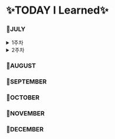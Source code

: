 # ✨TODAY I Learned✨

### 📕JULY

<details>
<summary>1주차</summary>  

- [MARKDOWN](https://github.com/YoonDii/TIL/blob/master/%EB%A7%88%ED%81%AC%EB%8B%A4%EC%9A%B4%EC%A0%95%EB%A6%AC/%EB%A7%88%ED%81%AC%EB%8B%A4%EC%9A%B4%20%EB%AC%B8%EB%B2%95%20%EC%A0%95%EB%A6%AC.md)
- [0705](https://github.com/YoonDii/TIL/blob/master/KDT_0705/KDT_0705.md)
- [0706](https://github.com/YoonDii/TIL/blob/master/KDT_0706/KDT_0706.md)
- [0707](https://github.com/YoonDii/TIL/blob/master/KDT_0707/KDT_0707.md)
- [0708](https://github.com/YoonDii/TIL/blob/master/KDT_0708/0708.md)

</details>

<details>
<summary>2주차</summary>

- [0711](https://github.com/YoonDii/TIL/blob/master/KDT_0711/README.md)

</details>




### 📕AUGUST

### 📕SEPTEMBER

### 📕OCTOBER

### 📕NOVEMBER

### 📕DECEMBER
